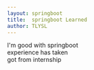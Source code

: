 ```yaml
---
layout: springboot
title:	springboot Learned
author: TLYSL
---
```


I'm good with  springboot<br>
experience has taken<br>
got from internship<BR>